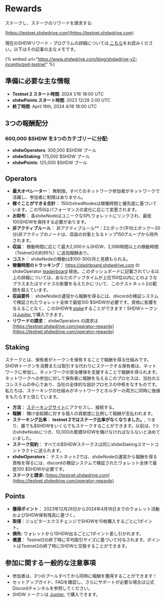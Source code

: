 # Rewards

ステークし、ステークのリワードを請求する:

[https://testnet.shdwdrive.com](https://testnet.shdwdrive.com)

現在のSHDWリワード・プログラムの詳細については[ こちら](https://www.shdwdrive.com/blog/shdwdrive-v2-incentivized-testnet)をお読みください。以下はその記事の主なメモです。

{% embed url="https://www.shdwdrive.com/blog/shdwdrive-v2-incentivized-testnet" %}

## 準備に必要な主な情報

* **Testnet 2 スタート時間**: 2024 1/16 18:00 UTC
* **shdwPoints スタート時間**: 2023 12/28 2:00 UTC
* **終了時間**: April 16th, 2024 4/16 18:00 UTC

## 3つの報酬配分

### **600,000 $SHDW を3つのカテゴリーに分配:**

* **shdwOperators**: 300,000 $SHDW プール
* **shdwStaking**: 175,000 $SHDW プール
* **shdwPoints**: 125,000 $SHDW プール

## Operators

* **最大オペレーター**： 無制限。すべてのネットワーク参加者がネットワークで活躍し、参加者に制限はありません。
* **稼ぐことができる合計**： 150のshwdNodesは稼働時間と優先度に基づいています。この150はパフォーマンスの変化に応じて変更されます。
* **お財布**： 各shdwNodeはユニークなSPLウォレットにリンクされ、最低100SHDWを保持する必要があります。
* **非アクティブルール**： 非アクティブルール**：2エポック(平均エポック～30分)非アクティブのノードは、収益の対象となるトップ150グループから除外されます。
* **収益**： 稼動時間に応じて最大2,000ドルSHDW、2,096時間以上の稼動時間（Testnet2の約95%）に追加報酬あり。
* **コスト**： shdwNodeの稼動は$100-300/月と見積もられる。
* **稼働時間のトラッキング**： https://dashboard.shdwdrive.com の shdwOperator [leaderboard](https://testnet.shdwdrive.com/uptime-leaderboard) 経由。このダッシュボードに記載されている以上の詳細については、あなたのアップタイムが上位150位以内にどのようなプラスまたはマイナスの影響を与えたかについて、このテストネット2の範囲を超えています。
* **収益要件**： shdwNodeの運営から報酬を得るには、discordの検証システムで検証されたウォレット全体で最低100 $SHDWが必要です。資格に影響を与えることなく、このSHDWを[stake](https://testnet.shdwdrive.com)することができます！SHDWトークンは[Jupiter.](https://jup.ag/swap/USDC-SHDW)で購入できます。
* **リワードの請求**： shdwOperators の請求は [https://testnet.shdwdrive.com/operator-rewards](https://testnet.shdwdrive.com/operator-rewards)

## Staking

ステークとは、保有者がトークンを保有することで報酬を得る仕組みです。SHDWトークンを消費または取引する代わりにステークする保有者は、ネットワークに参加し、ネットワークの安全確保を支援することで報酬を得られます。ネットワークへの参加に対して保有者に報酬を与えるこのプロセスは、当社のエコシステムの中心であり、当社の全体的な設計プロセスの中核をなすものです。私たちは、ステーキングの仕組みがネットワークとホルダーの両方に同時に価値をもたらすと信じています。

* **方法**： [ステーキングサイト](https://testnet.shdwdrive.com)にアクセスし、接続する。
* **報酬**： 賭け金総額に対する個人の貢献度に比例して報酬が支払われます。
* **ステーキング比率**： **testnet 2ではステーク比率がなくなりました。**, つまり、誰でも$SHDWをいくらでもステークすることができます。以前は、1つのshdwNodeにつき、10,000の累積SHDWを賭けなければならないと決めていました。
* **ステーク契約**： すべての$SHDWステークスは同じshdwStakingスマートコントラクトに送られます。
* **shdwOperators**： テストネット2では、shdwNodeの運営から報酬を得る資格を得るには、discordの検証システムで検証されたウォレット全体で最低100 $SHDWが必要です。
* **ステークと請求:** [https://testnet.shdwdrive.com](https://testnet.shdwdrive.com/operator-rewards)

## Points

* **獲得ポイント**： 2023年12月28日から2024年4月16日までのウォレット活動およびSHDW保有残高に基づく。
* **取得**：ジュピターエクスチェンジでSHDWを10枚購入するごとに1ポイント。
* **損失**: ウォレットから1SHDW出るごとに1ポイント差し引かれます。
* **償還**： Testnet2の終了時に平均取引サイズに基づいて付与されます。ポイントはTestnet2の終了時にSHDWと交換することができます。

## 参加に関する一般的な注意事項

* 参加者は、3つのプールすべてから同時に報酬を獲得することができます！
* セットアップガイド、FAQを確認し、さらにサポートが必要な場合は公式Discordチャンネルを参照してください。
* SHDW トークンは [Jupiter.](https://jup.ag/swap/USDC-SHDW) で購入できます。
